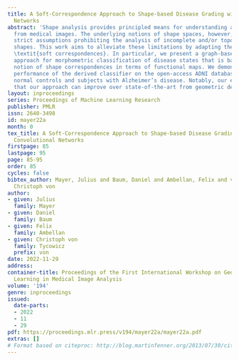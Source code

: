 ```yaml
---
title: A Soft-Correspondence Approach to Shape-based Disease Grading with Graph Convolutional
  Networks
abstract: 'Shape analysis provides principled means for understanding anatomical structures
  from medical images. The underlying notions of shape spaces, however, come with
  strict assumptions prohibiting the analysis of incomplete and/or topologically varying
  shapes. This work aims to alleviate these limitations by adapting the concept of
  \textit{soft correspondences}. In particular, we present a graph-based learning
  approach for morphometric classification of disease states that is based on a generalized
  notion of shape correspondences in terms of functional maps. We demonstrate the
  performance of the derived classifier on the open-access ADNI database for differentiating
  normal controls and subjects with Alzheimer’s disease. Notably, our experiment shows
  that our approach can improve over state-of-the-art from geometric deep learning. '
layout: inproceedings
series: Proceedings of Machine Learning Research
publisher: PMLR
issn: 2640-3498
id: mayer22a
month: 0
tex_title: A Soft-Correspondence Approach to Shape-based Disease Grading with Graph
  Convolutional Networks
firstpage: 85
lastpage: 95
page: 85-95
order: 85
cycles: false
bibtex_author: Mayer, Julius and Baum, Daniel and Ambellan, Felix and von Tycowicz,
  Christoph von
author:
- given: Julius
  family: Mayer
- given: Daniel
  family: Baum
- given: Felix
  family: Ambellan
- given: Christoph von
  family: Tycowicz
  prefix: von
date: 2022-11-29
address:
container-title: Proceedings of the First International Workshop on Geometric Deep
  Learning in Medical Image Analysis
volume: '194'
genre: inproceedings
issued:
  date-parts:
  - 2022
  - 11
  - 29
pdf: https://proceedings.mlr.press/v194/mayer22a/mayer22a.pdf
extras: []
# Format based on citeproc: http://blog.martinfenner.org/2013/07/30/citeproc-yaml-for-bibliographies/
---
```

